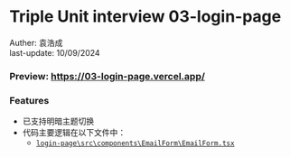 # Triple Unit interview 03-login-page
Auther: 袁浩成  
last-update: 10/09/2024

### Preview: https://03-login-page.vercel.app/ 

### Features
- 已支持明暗主题切换
- 代码主要逻辑在以下文件中：
    - [`login-page\src\components\EmailForm\EmailForm.tsx`](login-page\src\components\EmailForm\EmailForm.tsx)
